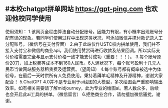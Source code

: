 #本校chatgpt拼单网站  https://gpt-ping.com  也欢迎他校同学使用
-------------------------------------------------------------
使用须知：
 1.该网页全程由算法自动分配账号。因能力有限，有小概率出现账号分配有误的现象。若同学们使用过程中出现这类状况，可添加微信并携付款记录人工分配账号。（微信号在支付界面）
 2.由于此站仅作USTC校内拼单使用，我们并不接入支付宝和微信的商业api。我们使用赞赏码进行收款及结果回调。所以实际支付价格需要完全与显示支付价格一致才能支付成功（重要！！！）。
 3.每个账号原价20刀，加上税费等成本不到160人民币。6人满状况下，每个账号盈利十几元人民币当做网站服务器租赁费及运营费。（望周知）
 4.每个账号都有概率被选中为体验号，在最后一天时供所有人免费使用。秉持着薅羊毛精神及开源精神，谢谢大家配合！
 5.ChatGPT 4.0并不是专业用于ai绘图的大模型，多次绘图会严重影响输出效率。如有相关需要请了解midjourney，此为专业的绘图ai。若人数众多，后续也会开启此ai工具的拼单。（微信留言）
 6.拒绝商业合作，请勿擅加微信骚扰，谢谢。
